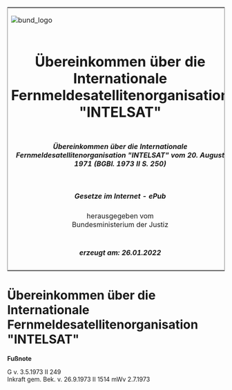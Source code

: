 <span id="DECKBLATT.html"></span>

<table border="0" frame="border" width="100%">

<tr valign="top">

<td align="left">

![bund\_logo](BfJ_2021_Web_de_de.gif)

</td>

<td align="right">

 

</td>

</tr>

<tr align="center" valign="middle">

<td colspan="2">

# Übereinkommen über die Internationale Fernmeldesatellitenorganisation "INTELSAT"

</td>

</tr>

<tr align="center" valign="middle">

<td colspan="2">

##### Übereinkommen über die Internationale Fernmeldesatellitenorganisation "INTELSAT" vom 20. August 1971 (BGBl. 1973 II S. 250)

</td>

</tr>

<tr align="center" valign="middle">

<td colspan="2">

  
  

##### Gesetze im Internet - ePub  
  
herausgegeben vom  
Bundesministerium der Justiz

</td>

</tr>

<tr align="center" valign="bottom">

<td colspan="2">

  
  

##### erzeugt am: 26.01.2022

</td>

</tr>

</table>

<span id="BJNR202500973.html"></span>

# Übereinkommen über die Internationale Fernmeldesatellitenorganisation "INTELSAT"

<div>

  
**Fußnote**

<div class="jnhtml">

<div>

<div class="jurAbsatz">

G v. 3.5.1973 II 249  
Inkraft gem. Bek. v. 26.9.1973 II 1514 mWv 2.7.1973

</div>

</div>

</div>

</div>
